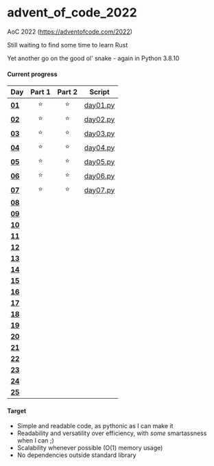 # advent_of_code_2022
AoC 2022 (https://adventofcode.com/2022)

Still waiting to find some time to learn Rust

Yet another go on the good ol' snake - again in Python 3.8.10

#### Current progress

| Day                                            | Part 1 | Part 2 | Script            |
| ---------------------------------------------- | :----: | :----: | :---------------: |
| **[01](https://adventofcode.com/2022/day/1)**  | ⭐ | ⭐ | [day01.py](day01.py) |
| **[02](https://adventofcode.com/2022/day/2)**  | ⭐ | ⭐ | [day02.py](day02.py) |
| **[03](https://adventofcode.com/2022/day/3)**  | ⭐ | ⭐ | [day03.py](day03.py) |
| **[04](https://adventofcode.com/2022/day/4)**  | ⭐ | ⭐ | [day04.py](day04.py) |
| **[05](https://adventofcode.com/2022/day/5)**  | ⭐ | ⭐ | [day05.py](day05.py) |
| **[06](https://adventofcode.com/2022/day/6)**  | ⭐ | ⭐ | [day06.py](day06.py) |
| **[07](https://adventofcode.com/2022/day/7)**  | ⭐ | ⭐ | [day07.py](day07.py) |
| **[08](https://adventofcode.com/2022/day/8)**  ||||
| **[09](https://adventofcode.com/2022/day/9)**  ||||
| **[10](https://adventofcode.com/2022/day/10)** ||||
| **[11](https://adventofcode.com/2022/day/11)** ||||
| **[12](https://adventofcode.com/2022/day/12)** ||||
| **[13](https://adventofcode.com/2022/day/13)** ||||
| **[14](https://adventofcode.com/2022/day/14)** ||||
| **[15](https://adventofcode.com/2022/day/15)** ||||
| **[16](https://adventofcode.com/2022/day/16)** ||||
| **[17](https://adventofcode.com/2022/day/17)** ||||
| **[18](https://adventofcode.com/2022/day/18)** ||||
| **[19](https://adventofcode.com/2022/day/19)** ||||
| **[20](https://adventofcode.com/2022/day/20)** ||||
| **[21](https://adventofcode.com/2022/day/21)** ||||
| **[22](https://adventofcode.com/2022/day/22)** ||||
| **[23](https://adventofcode.com/2022/day/23)** ||||
| **[24](https://adventofcode.com/2022/day/24)** ||||
| **[25](https://adventofcode.com/2022/day/25)** ||||

#### Target
* Simple and readable code, as pythonic as I can make it
* Readability and versatility over efficiency, with *some* smartassness when I can ;)
* Scalability whenever possible (O(1) memory usage)
* No dependencies outside standard library